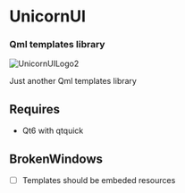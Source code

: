 # UnicornUI
### Qml templates library
![UnicornUILogo2](https://user-images.githubusercontent.com/41113975/127235780-253f7acc-12cb-4cf3-9647-9126255e3266.png)

Just another Qml templates library

## Requires
 - Qt6 with qtquick

## BrokenWindows
- [ ] Templates should be embeded resources
